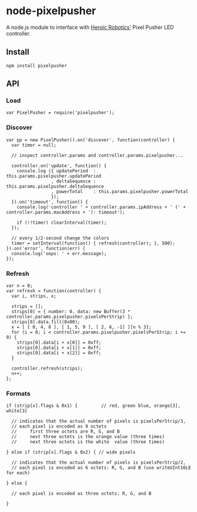 node-pixelpusher
================

A node.js module to interface with [Heroic Robotics'](http://www.heroicrobotics.com) Pixel Pusher LED controller.

Install
-------

    npm install pixelpusher

API
---

### Load

    var PixelPusher = require('pixelpusher');


### Discover

    var pp = new PixelPusher().on('discover', function(controller) {
      var timer = null;

      // inspect controller.params and controller.params.pixelpusher...

      controller.on('update', function() {
        console.log ({ updatePeriod  : this.params.pixelpusher.updatePeriod
                     , deltaSequence : this.params.pixelpusher.deltaSequence
                     , powerTotal    : this.params.pixelpusher.powerTotal
                     });
      }).on('timeout', function() {
        console.log('controller ' + controller.params.ipAddress + ' (' + controller.params.macAddress + '): timeout');

        if (!!timer) clearInterval(timer);
      });

      // every 1/2-second change the colors
      timer = setInterval(function() { refresh(controller); }, 500);
    }).on('error', function(err) {
      console.log('oops: ' + err.message);
    });


### Refresh

    var n = 0;
    var refresh = function(controller) {
      var i, strips, x;
    
      strips = [];
      strips[0] = { number: 0, data: new Buffer(3 * controller.params.pixelpusher.pixelsPerStrip) };
      strips[0].data.fill(0x00);
      x = [ [ 0, 4, 8 ], [ 1, 5, 9 ], [ 2, 6, -1] ][n % 3];
      for (i = 0; i < controller.params.pixelpusher.pixelsPerStrip; i += 9) {
        strips[0].data[i + x[0]] = 0xff;
        strips[0].data[i + x[1]] = 0xff;
        strips[0].data[i + x[2]] = 0xff;
      }
       
      controller.refresh(strips);
      n++;
    };


### Formats

    if (strip[x].flags & 0x1) {         // red, green blue, orange[3], white[3]

      // indicates that the actual number of pixels is pixelsPerStrip/3,
      // each pixel is encoded as 9 octets
      //     first three octets are R, G, and B
      //     next three octets is the orange value (three times)
      //     next three octets is the white  value (three times)

    } else if (strip[x].flags & 0x2) { // wide pixels

      // indicates that the actual number of pixels is pixelsPerStrip/2,
      // each pixel is encoded as 6 octets: R, G, and B (use writeUInt16LE for each)

    } else {

      // each pixel is encoded as three octets: R, G, and B

    }
